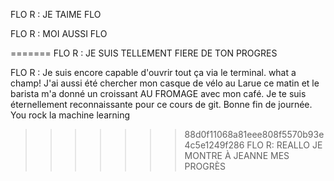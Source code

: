 FLO R : JE TAIME FLO

FLO R : MOI AUSSI FLO

=======
FLO R : JE SUIS TELLEMENT FIERE DE TON PROGRES

FLO R : Je suis encore capable d'ouvrir tout ça via le terminal. what a champ! 
J'ai aussi été chercher mon casque de vélo au Larue ce matin et le barista m'a donné un croissant AU FROMAGE avec mon café. 
Je te suis éternellement reconnaissante pour ce cours de git. 
Bonne fin de journée. You rock la machine learning

>>>>>>> 88d0f11068a81eee808f5570b93e4c5e1249f286
FLO R: REALLO JE MONTRE À JEANNE MES PROGRÈS